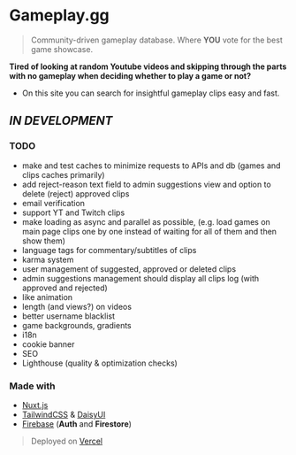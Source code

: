 # Gameplay.gg

> Community-driven gameplay database. Where **YOU** vote for the best game showcase.

**Tired of looking at random Youtube videos and skipping through the parts with no gameplay when deciding whether to play a game or not?** 
- On this site you can search for insightful gameplay clips easy and fast.

## *IN DEVELOPMENT*

### TODO
- make and test caches to minimize requests to APIs and db (games and clips caches primarily)
- add reject-reason text field to admin suggestions view and option to delete (reject) approved clips
- email verification
- support YT and Twitch clips
- make loading as async and parallel as possible, (e.g. load games on main page clips one by one instead of waiting for all of them and then show them)
- language tags for commentary/subtitles of clips
- karma system
- user management of suggested, approved or deleted clips
- admin suggestions management should display all clips log (with approved and rejected)
- like animation
- length (and views?) on videos
- better username blacklist
- game backgrounds, gradients
- i18n
- cookie banner
- SEO
- Lighthouse (quality & optimization checks)

### Made with
- [Nuxt.js](https://nuxt.com/)
- [TailwindCSS](https://tailwindcss.com/) & [DaisyUI](https://daisyui.com/)
- [Firebase](https://firebase.google.com/) (**Auth** and **Firestore**)

> Deployed on [Vercel](https://vercel.com/)
